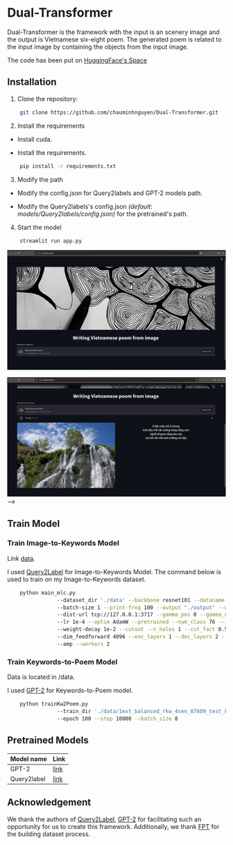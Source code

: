 # Dual-Transformer

Dual-Transformer is the framework with the input is an scenery image and the output is Vietnamese six-eight poem. The generated poem is related to the input image by containing the objects from the input image.

The code has been put on [HuggingFace's Space](https://huggingface.co/spaces/crylake/img2poem)

## Installation

1. Clone the repository:

```sh
    git clone https://github.com/chauminhnguyen/Dual-Transformer.git
```

2. Install the requirements

 - Install cuda.

 - Install the requirements.

```sh
    pip install -r requirements.txt
```

3. Modify the path

- Modify the config.json for Query2labels and GPT-2 models path.

- Modify the Query2labels's config.json *(default: models/Query2labels/config.json)* for the pretrained's path.

4. Start the model

```sh
    streamlit run app.py
```

![The general of the Img2Poem website](/Images/general.png "The Img2Poem website")

![Infer an image](/Images/infer.png "The Img2Poem website") -->

## Train Model

### Train Image-to-Keywords Model

Link [data](https://drive.google.com/file/d/1UwZPI0Tu5qWQQV6x8c6VwBxLSnXJiGyH/view?usp=sharing).

I used [Query2Label](https://github.com/SlongLiu/query2labels) for Image-to-Keywords Model. The command below is used to train on my Image-to-Keywords dataset.

```sh
    python main_mlc.py 
                --dataset_dir './data' --backbone resnet101 --dataname coco14 
                --batch-size 1 --print-freq 100 --output "./output" --world-size 1 --rank 0 
                --dist-url tcp://127.0.0.1:3717 --gamma_pos 0 --gamma_neg 2 --dtgfl --epochs 40 
                --lr 1e-4 --optim AdamW --pretrained --num_class 76 --img_size 448 
                --weight-decay 1e-2 --cutout --n_holes 1 --cut_fact 0.5 --hidden_dim 2048 
                --dim_feedforward 4096 --enc_layers 1 --dec_layers 2 --nheads 4 --early-stop 
                --amp --workers 2
```

### Train Keywords-to-Poem Model

Data is located in /data.

I used [GPT-2](https://huggingface.co/gpt2) for Keywords-to-Poem model.

```sh
    python trainKw2Poem.py
                --train_dir './data/1ext_balanced_rkw_4sen_87609_test_kw2poem_dataset.csv'
                --epoch 100 --step 10000 --batch_size 8
```

## Pretrained Models

|Model name|Link|
| ------ | ------ |
|GPT-2|[link](https://drive.google.com/drive/folders/1F0I2XDJcMhKqRVsgmuzZCKTF_so2NyPg?usp=sharing)|
|Query2label|[link](https://drive.google.com/drive/folders/1GIdrUCoZ_xcONq23UYM15BN2l6zjucSn?usp=sharing)|

## Acknowledgement

We thank the authors of [Query2Label](https://github.com/SlongLiu/query2labels), [GPT-2](https://huggingface.co/gpt2) for facilitating such an opportunity for us to create this framework. Additionally, we thank [FPT](https://github.com/fsoft-ailab/Poem-Generator) for the building dataset process.

